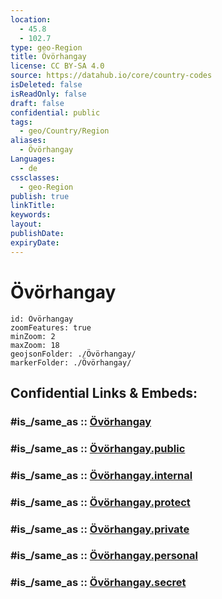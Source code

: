 ```yaml
---
location:
  - 45.8
  - 102.7
type: geo-Region
title: Övörhangay
license: CC BY-SA 4.0
source: https://datahub.io/core/country-codes
isDeleted: false
isReadOnly: false
draft: false
confidential: public
tags:
  - geo/Country/Region
aliases:
  - Övörhangay
Languages:
  - de
cssclasses:
  - geo-Region
publish: true
linkTitle:
keywords:
layout:
publishDate:
expiryDate:
---
```


# Övörhangay

```leaflet
id: Övörhangay
zoomFeatures: true 
minZoom: 2 
maxZoom: 18
geojsonFolder: ./Övörhangay/
markerFolder: ./Övörhangay/
```


## Confidential Links & Embeds: 

### #is_/same_as :: [Övörhangay](/_Standards/Earth/Continent/Asia/Asia~East/Mongolia/Provinces~Mongolia/Övörhangay.md) 

### #is_/same_as :: [Övörhangay.public](/_public/Earth/Continent/Asia/Asia~East/Mongolia/Provinces~Mongolia/Övörhangay.public.md) 

### #is_/same_as :: [Övörhangay.internal](/_internal/Earth/Continent/Asia/Asia~East/Mongolia/Provinces~Mongolia/Övörhangay.internal.md) 

### #is_/same_as :: [Övörhangay.protect](/_protect/Earth/Continent/Asia/Asia~East/Mongolia/Provinces~Mongolia/Övörhangay.protect.md) 

### #is_/same_as :: [Övörhangay.private](/_private/Earth/Continent/Asia/Asia~East/Mongolia/Provinces~Mongolia/Övörhangay.private.md) 

### #is_/same_as :: [Övörhangay.personal](/_personal/Earth/Continent/Asia/Asia~East/Mongolia/Provinces~Mongolia/Övörhangay.personal.md) 

### #is_/same_as :: [Övörhangay.secret](/_secret/Earth/Continent/Asia/Asia~East/Mongolia/Provinces~Mongolia/Övörhangay.secret.md)

